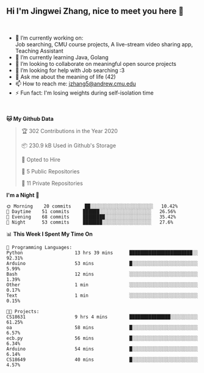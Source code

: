 Hi I'm Jingwei Zhang, nice to meet you here 👋
---
<br>


- 🔭 I’m currently working on: <br>
    Job searching, CMU course projects, A live-stream video sharing app, Teaching Assistant
- 🌱 I’m currently learning Java, Golang
- 👯 I’m looking to collaborate on meaningful open source projects
- 🤔 I’m looking for help with Job searching :3
- 💬 Ask me about the meaning of life (42)
- 📫 How to reach me: jzhang5@andrew.cmu.edu
- ⚡ Fun fact: I'm losing weights during self-isolation time
<br>


<!--START_SECTION:waka-->
**🐱 My Github Data** 

> 🏆 302 Contributions in the Year 2020
 > 
> 📦 230.9 kB Used in Github's Storage 
 > 
> 💼 Opted to Hire
 > 
> 📜 5 Public Repositories
 > 
> 🔑 11 Private Repositories 

**I'm a Night 🦉** 

```text
🌞 Morning    20 commits     ██░░░░░░░░░░░░░░░░░░░░░░░   10.42% 
🌆 Daytime    51 commits     ██████░░░░░░░░░░░░░░░░░░░   26.56% 
🌃 Evening    68 commits     ████████░░░░░░░░░░░░░░░░░   35.42% 
🌙 Night      53 commits     ███████░░░░░░░░░░░░░░░░░░   27.6%

```


📊 **This Week I Spent My Time On** 

```text
💬 Programming Languages: 
Python                   13 hrs 39 mins      ███████████████████████░░   92.31% 
Arduino                  53 mins             █░░░░░░░░░░░░░░░░░░░░░░░░   5.99% 
Bash                     12 mins             ░░░░░░░░░░░░░░░░░░░░░░░░░   1.39% 
Other                    1 min               ░░░░░░░░░░░░░░░░░░░░░░░░░   0.17% 
Text                     1 min               ░░░░░░░░░░░░░░░░░░░░░░░░░   0.15%

🐱‍💻 Projects: 
CS18631                  9 hrs 4 mins        ███████████████░░░░░░░░░░   61.25% 
oa                       58 mins             █░░░░░░░░░░░░░░░░░░░░░░░░   6.57% 
ecb.py                   56 mins             █░░░░░░░░░░░░░░░░░░░░░░░░   6.34% 
Arduino                  54 mins             █░░░░░░░░░░░░░░░░░░░░░░░░   6.14% 
CS18649                  40 mins             █░░░░░░░░░░░░░░░░░░░░░░░░   4.57%

```


<!--END_SECTION:waka-->
